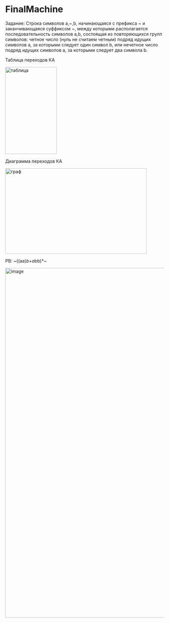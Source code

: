 # FinalMachine

Задание: Строка символов a,~,b, начинающаяся с префикса ~ и заканчивающаяся суффиксом ~,
между которыми располагается последовательность символов a,b, состоящая из
повторяющихся групп символов: четное число (нуль не считаем четным) подряд
идущих символов a, за которыми следует один символ b, или нечетное число подряд
идущих символов a, за которыми следует два символа b.

Таблица переходов КА

<img width="163" height="276" alt="таблица" src="https://github.com/user-attachments/assets/3d994b98-f024-485a-b550-d8585322e5f9" />

Диаграмма переходов КA

<img width="448" height="271" alt="граф" src="https://github.com/user-attachments/assets/bdfbb066-8e5f-47e0-bd3c-3f078c90b745" />

PB: ~((aa)*b+a*bb)*~

<img width="980" height="1108" alt="image" src="https://github.com/user-attachments/assets/7c0d0120-d3b7-40a7-ad3d-bab8d3e8c8c1" />

